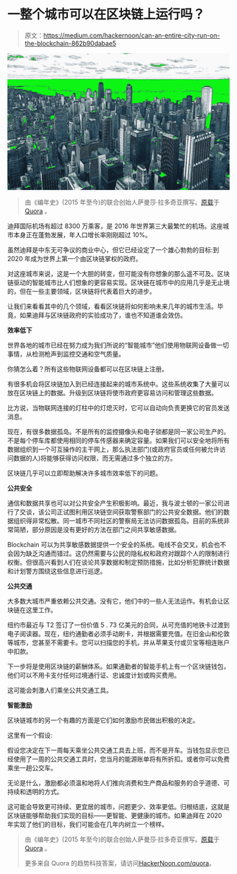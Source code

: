 # 一整个城市可以在区块链上运行吗？

> 原文：<https://medium.com/hackernoon/can-an-entire-city-run-on-the-blockchain-862b90dabae5>

![](img/0b642b182964c35039636b0dfe3bfcf6.png)

> 由《编年史》(2015 年至今)的联合创始人萨曼莎·拉多奇亚撰写。[原载](https://www.quora.com/Can-you-run-a-city-with-blockchain/answer/Samantha-Radocchia)于 [Quora](http://quora.com?ref=hackernoon) 。

迪拜国际机场有超过 8300 万乘客，是 2016 年世界第三大最繁忙的机场。这座城市本身正在蓬勃发展，年人口增长率刚刚超过 10%。

虽然迪拜是中东无可争议的商业中心，但它已经设定了一个雄心勃勃的目标:到 2020 年成为世界上第一个由区块链掌权的政府。

对这座城市来说，这是一个大胆的转变，但可能没有你想象的那么遥不可及。区块链驱动的智能城市比人们想象的更容易实现。区块链在城市中的应用几乎是无止境的，但在一些主要领域，区块链将代表着巨大的进步。

让我们来看看其中的几个领域，看看区块链将如何影响未来几年的城市生活。毕竟，如果迪拜与区块链政府的实验成功了，谁也不知道谁会效仿。

**效率低下**

世界各地的城市已经在努力成为我们所说的“智能城市”他们使用物联网设备做一切事情，从检测枪声到监控交通和空气质量。

你猜怎么着？所有这些物联网设备都可以在区块链上注册。

有很多机会将区块链加入到已经连接起来的城市系统中。这些系统收集了大量可以放在区块链上的数据。升级到区块链将使市政府更容易访问和管理这些数据。

比方说，当物联网连接的灯柱中的灯熄灭时，它可以自动向负责更换它的官员发送消息。

现在，有很多数据孤岛。不是所有的监控摄像头和电子锁都是同一家公司生产的。不是每个停车库都使用相同的停车传感器来确定容量。如果我们可以安全地将所有数据组织到一个可互操作的主干网上，那么执法部门(或政府官员或任何被允许访问数据的人)将能够获得访问权限，而无需通过多个独立的方。

区块链几乎可以立即帮助解决许多城市效率低下的问题。

**公共安全**

通信和数据共享也可以对公共安全产生积极影响。最近，我与波士顿的一家公司进行了交谈，该公司正试图利用区块链空间获取警察部门的公共安全数据。他们的数据组织得非常松散。同一城市不同社区的警察局无法访问数据孤岛。目前的系统非常简陋，部分原因是没有更好的方法在部门之间共享敏感数据。

Blockchain 可以为共享敏感数据提供一个安全的系统。电线不会交叉，机会也不会因为缺乏沟通而错过。这仍然需要与公民的隐私权和政府对跟踪个人的限制进行权衡。但很高兴看到人们在谈论共享数据和制定预防措施，比如分析犯罪统计数据和计划警方围绕这些信息进行巡逻。

**公共交通**

大多数大城市严重依赖公共交通。没有它，他们中的一些人无法运作。有机会让区块链在这里工作。

纽约市最近与 T2 签订了一份价值 5 . 73 亿美元的合同，从可充值的地铁卡过渡到电子阅读器。现在，纽约通勤者必须手动刷卡，并根据需要充值。在旧金山和伦敦等城市，您甚至不需要卡。您可以扫描您的手机，并从苹果支付或贝宝等相连账户中扣款。

下一步将是使用区块链的薪酬体系。如果通勤者的智能手机上有一个区块链钱包，他们可以不用卡支付任何过境通行证、忠诚度计划或购买费用。

这可能会刺激人们乘坐公共交通工具。

**智能激励**

区块链城市的另一个有趣的方面是它们如何激励市民做出积极的决定。

这里有一个假设:

假设您决定在下一周每天乘坐公共交通工具去上班，而不是开车。当钱包显示您已经使用了一周的公共交通工具时，您当月的能源账单将有所折扣。或者你可以免费乘坐一趟公交车。

无论是什么，激励都必须温和地将人们推向消费和生产商品和服务的合乎道德、可持续和透明的方式。

这可能会导致更可持续、更宜居的城市，问题更少、效率更低。归根结底，这就是区块链能够帮助我们实现的目标——更智能、更健康的城市。如果迪拜在 2020 年实现了他们的目标，我们可能会在几年内树立一个榜样。

> 由《编年史》(2015 年至今)的联合创始人萨曼莎·拉多奇亚撰写。[原载](https://www.quora.com/Can-you-run-a-city-with-blockchain/answer/Samantha-Radocchia)于 [Quora](http://quora.com?ref=hackernoon) 。
> 
> 更多来自 Quora 的趋势科技答案，请访问[HackerNoon.com/quora](https://hackernoon.com/quora/home)。